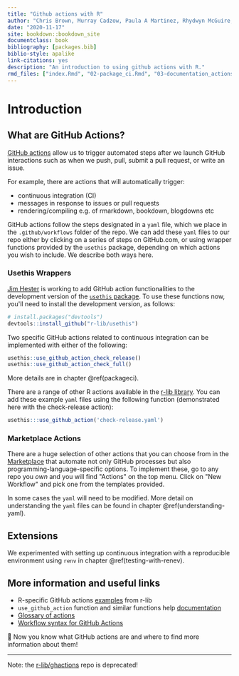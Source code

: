 ```yaml
--- 
title: "Github actions with R"
author: "Chris Brown, Murray Cadzow, Paula A Martinez, Rhydwyn McGuire, David Neuzerling, David Wilkinson, Saras Windecker"
date: "2020-11-17"
site: bookdown::bookdown_site
documentclass: book
bibliography: [packages.bib]
biblio-style: apalike
link-citations: yes
description: "An introduction to using github actions with R."
rmd_files: ["index.Rmd", "02-package_ci.Rmd", "03-documentation_actions.Rmd", "04-understanding_yaml.Rmd", "05-testing_with_renv.Rmd", "06-contributions.Rmd"]
---
```




# Introduction

## What are GitHub Actions?

[GitHub actions](https://github.com/features/actions) allow us to trigger automated steps after we launch GitHub interactions such as when we push, pull, submit a pull request, or write an issue. 

For example, there are actions that will automatically trigger:

- continuous integration (CI)
- messages in response to issues or pull requests
- rendering/compiling e.g. of rmarkdown, bookdown, blogdowns etc

GitHub actions follow the steps designated in a `yaml` file, which we place in the `.github/workflows` folder of the repo. 
We can add these `yaml` files to our repo either by clicking on a series of steps on GitHub.com, or using wrapper functions provided by the `usethis` package, depending on which actions you wish to include.
We describe both ways here. 

### Usethis Wrappers 

[Jim Hester](https://github.com/jimhester) is working to add GitHub action functionalities to the development version of the [`usethis` package](https://usethis.r-lib.org/reference/github_actions.html).
To use these functions now, you'll need to install the development version, as follows:


```r
# install.packages("devtools")
devtools::install_github("r-lib/usethis")
```

Two specific GitHub actions related to continuous integration can be implemented with either of the following: 


```r
usethis::use_github_action_check_release()
usethis::use_github_action_check_full()
```


More details are in chapter \@ref(packageci). 


There are a range of other R actions available in the [r-lib library](https://github.com/r-lib/actions/tree/master/examples). 
You can add these example `yaml` files using the following function (demonstrated here with the check-release action):


```r
usethis:::use_github_action('check-release.yaml')
```

### Marketplace Actions

There are a huge selection of other actions that you can choose from in the [Marketplace](https://github.com/marketplace?type=actions) that automate not only GitHub processes but also programming-language-specific options.
To implement these, go to any repo you _own_ and you will find "Actions" on the top menu. 
Click on "New Workflow" and pick one from the templates provided.

In some cases the `yaml` will need to be modified. More detail on understanding the `yaml` files can be found in chapter \@ref(understanding-yaml). 

## Extensions

We experimented with setting up continuous integration with a reproducible environment using `renv` in chapter \@ref(testing-with-renev).


## More information and useful links

- R-specific GitHub actions [examples](https://github.com/r-lib/actions/tree/master/examples) from r-lib
- `use_github_action` function and similar functions help [documentation](https://usethis.r-lib.org/reference/github_actions.html?q=#arguments) 
- [Glossary of actions](https://help.github.com/en/actions/automating-your-workflow-with-github-actions/core-concepts-for-github-actions)
- [Workflow syntax for GitHub Actions](https://help.github.com/en/actions/automating-your-workflow-with-github-actions/workflow-syntax-for-github-actions)

:tada: 
Now you know what GitHub actions are and where to find more information about them!

---

Note: the [r-lib/ghactions](https://github.com/r-lib/ghactions) repo is deprecated!
